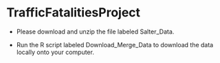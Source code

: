 # TrafficFatalitiesProject

+ Please download and unzip the file labeled Salter_Data.

+ Run the R script labeled Download_Merge_Data to download the data locally onto your computer.
